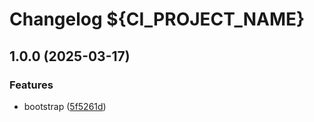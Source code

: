 # Changelog ${CI_PROJECT_NAME}

## 1.0.0 (2025-03-17)

### Features

* bootstrap ([5f5261d](https://gitlab.com/goit-uni/html-css-fls/goit-markup-hw-05/commit/5f5261d614171f29b31e1308828be9ee8ed8cd5b))

